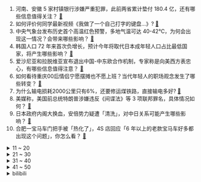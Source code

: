 1. 河南、安徽 5 家村镇银行涉嫌严重犯罪，此前两省累计垫付 180.4 亿，还有哪些信息值得关注？ [:link:](https://www.zhihu.com/question/548127353)
2. 如何评价何同学最新视频《我做了一个自己打字的键盘…》? [:link:](https://www.zhihu.com/question/548144088)
3. 中央气象台发布历史首个高温红色预警，多地气温可达 40-42℃，为何会出现这一情况？会带来哪些影响？ [:link:](https://www.zhihu.com/question/548129543)
4. 韩国人口 72 年来首次负增长，预计今年将取代日本成年轻人口占比最低国家，将产生哪些影响？ [:link:](https://www.zhihu.com/question/548001487)
5. 爱沙尼亚和拉脱维亚宣布退出中国-中东欧合作机制，专家称是向美西方表忠心，有哪些信息值得注意？ [:link:](https://www.zhihu.com/question/548097252)
6. 如何看待重庆00后情侣宁愿摆摊也不愿上班？当代年轻人的职场观念发生了哪些转变？ [:link:](https://www.zhihu.com/question/547933860)
7. 为什么输电损耗2000公里只有6%，还要修运煤铁路，直接输电多好? [:link:](https://www.zhihu.com/question/327986995)
8. 美媒称，美国前总统特朗普涉嫌违反《间谍法》等 3 项联邦罪名，具体情况如何？ [:link:](https://www.zhihu.com/question/548187175)
9. 日本政府内阁大换血，安倍势力疑遭「清洗」，对中日关系可能产生哪些影响？ [:link:](https://www.zhihu.com/question/548077766)
10. 合肥一宝马车门把手被「热化了」，4S 店回应「6 年以上的老款宝马车好多都出现这个问题」，你怎么看？ [:link:](https://www.zhihu.com/question/548039754)
<details>
<summary>11 ~ 20</summary>

11. 台军称10架次解放军军机穿越所谓「海峡中线」，有哪些信息值得注意？ [:link:](https://www.zhihu.com/question/548153254)
12. 15 万落地买什么车开着舒服省心? [:link:](https://www.zhihu.com/question/441839447)
13. 为什么越来越多的湖南人从深圳回长沙了？ [:link:](https://www.zhihu.com/question/493486363)
14. 买两套房子是对门好还是楼上楼下好？ [:link:](https://www.zhihu.com/question/389199662)
15. 美官员称中方暂停中美禁毒合作不可接受，外交部回击「中方反制措施完全合理恰当适度」，有哪些信息值得注意？ [:link:](https://www.zhihu.com/question/548106945)
16. 成功人士有什么特质？ [:link:](https://www.zhihu.com/question/267770440)
17. 法学研究生毕业，有A证，两年来没找到工作，我该怎么办？ [:link:](https://www.zhihu.com/question/548006238)
18. 为什么不选择留在农村生活，自给自足每天花销够用就好？ [:link:](https://www.zhihu.com/question/495733175)
19. 假如外星人给人类十年时间，十年后从地球人类中随机抽取一人，让他决定人类是否要灭亡，这十年会发生什么? [:link:](https://www.zhihu.com/question/532186264)
20. 汽油车真的会在 2030 年左右停售甚至淘汰吗？ [:link:](https://www.zhihu.com/question/478452945)
</details>
<details>
<summary>21 ~ 30</summary>

21. 如何看待广西一 34 岁男子为上清华复读 13 年，被上交大护理学院录取后仍在考虑复读？ [:link:](https://www.zhihu.com/question/547979825)
22. 300平（不带赠送面积）的联排别墅，和300平的大平层选哪个好？ [:link:](https://www.zhihu.com/question/537951755)
23. 周星驰电影《功夫》里，最后给小孩子卖功夫秘籍是想表达什么？为什么主角全片没有名字？ [:link:](https://www.zhihu.com/question/31482560)
24. 《斗破苍穹》如果一直有一个斗帝，但是隐藏得特别好，剧情会是怎么样的？ [:link:](https://www.zhihu.com/question/503300050)
25. 如何看待 91 岁传媒大亨默多克与 66 岁前超模正式离婚？财产如何分割？ [:link:](https://www.zhihu.com/question/548032356)
26. 如何看待拜登签署 3500 亿芯片和科学法案，接受美方补贴公司必须在美制造芯片，美股芯片股却集体大跌？ [:link:](https://www.zhihu.com/question/547762821)
27. 幼儿园什么时候可以尊重小朋友不睡午觉的习惯呢？ [:link:](https://www.zhihu.com/question/546519744)
28. 福岛核电站为什么不用核污水冷却反应堆，而要排到海里？ [:link:](https://www.zhihu.com/question/454344352)
29. 爱马仕推出新款自行车，总重约 14 公斤、售价 16.5 万，如何评价该奢侈品牌跨界推出自行车的行为？ [:link:](https://www.zhihu.com/question/547982714)
30. 如何看待外媒称「拜登计划在 2024 年进行第二次总统竞选，渴望有机会再次击败特朗普」？ [:link:](https://www.zhihu.com/question/548063336)
</details>
<details>
<summary>31 ~ 40</summary>

31. 英语是不是一门落后的语言？ [:link:](https://www.zhihu.com/question/48289883)
32. 有精神分裂症的人以后的生活是什么样的？ [:link:](https://www.zhihu.com/question/391499019)
33. 动能是如何转换成热能的？ [:link:](https://www.zhihu.com/question/50887328)
34. 情侣夏天去南京有什么地方推荐？ [:link:](https://www.zhihu.com/question/464874088)
35. 冰岛媒体报道配发俄罗斯国旗被踩照片，俄使馆称其侮辱俄国家象征，需要道歉，你对该事件有何看法？ [:link:](https://www.zhihu.com/question/547973358)
36. 白宫称拜登对特朗普被「搜家」不知情，共和党人批政府此举有政治动机，特朗普为何被抄家？如何评价这一回应？ [:link:](https://www.zhihu.com/question/547803585)
37. 德国一火葬场发公告「为节约能源，5 具遗体凑一组才能火化」，如何看待这一规定？对民众有何影响？ [:link:](https://www.zhihu.com/question/547954471)
38. 如何看待“视频化升级正在席卷众多行业”这种说法？视频云的市场前景如何？ [:link:](https://www.zhihu.com/question/547939354)
39. 拍风光有必要上全套滤镜吗？ [:link:](https://www.zhihu.com/question/323416039)
40. 暑假准备和闺蜜去重庆，有什么需要注意的嘛？ [:link:](https://www.zhihu.com/question/471459899)
</details>
<details>
<summary>41 ~ 50</summary>

41. 如何看待一女子公交车内被 70 岁老人猥亵，冷静录下视频证据并报警？面对性骚扰应如何应对？ [:link:](https://www.zhihu.com/question/547919210)
42. 乌克兰总统向议会提交关于延长战时状态和总动员令的法案草案，这透露出什么信号？ [:link:](https://www.zhihu.com/question/548165799)
43. 看经典电影对人有什么帮助？对现在的我们有什么意义？ [:link:](https://www.zhihu.com/question/303919897)
44. 你有哪些「吃完都说好」的压轴拿手菜？ [:link:](https://www.zhihu.com/question/542322697)
45. 2022 年金球奖 30 人完整候选名单出炉，梅西 2005 年后首次无缘，梅西目前竞技水平如何？ [:link:](https://www.zhihu.com/question/548186662)
46. 人一旦开窍后，会产生哪些改变？ [:link:](https://www.zhihu.com/question/507160188)
47. 犯罪团伙搭建运营多款淫秽色情漫画 APP 牟利，数十人落网，他们将面临哪些法律处罚？ [:link:](https://www.zhihu.com/question/547940233)
48. 怎样找到自己热爱并可以为之奋斗终生的事业？ [:link:](https://www.zhihu.com/question/20799312)
49. 玩《英雄联盟》用哪些方式可以判断出玩家是否使用脚本？ [:link:](https://www.zhihu.com/question/509978746)
50. 《生活大爆炸》中，你认为最佳单集是哪一集？ [:link:](https://www.zhihu.com/question/22887866)
</details><details>
<summary>bilibili</summary>

1. 《崩坏3》动画短片「因你而在的故事」 [:link:](//www.bilibili.com/video/BV1fY4y1F7GL)
2. 一开始我以为他是作家，最后我发现，他是真正的“作家”！生活的诗人！ [:link:](//www.bilibili.com/video/BV1eN4y157J1)
3. 【何同学】我做了一个自己打字的键盘... [:link:](//www.bilibili.com/video/BV1W14y1b7Mq)
4. 《原神》须弥CM短片 [:link:](//www.bilibili.com/video/BV1JN4y157MU)
5. 我玩MC玩自闭了…… [:link:](//www.bilibili.com/video/BV1gt4y1g758)
6. 【散人】国产民俗恐怖《纸嫁衣4》 红丝缠，情难解（完结共5P） [:link:](//www.bilibili.com/video/BV1jT411A7c6)
7. 【谭谈交通】：生活击倒我，但没有击败：“只要有一口气在，人就要好好活” [:link:](//www.bilibili.com/video/BV1pN4y1G7fG)
8. 【8K】航拍，但是是直升机！ [:link:](//www.bilibili.com/video/BV1w14y1b7XC)
9. 不敢信！瘦小的湖南妹子居然被辣哭了！ [:link:](//www.bilibili.com/video/BV1qg411k7Cp)
10. 军情六处创始人为啥要锯子剌大腿？【硬核狠人37】 [:link:](//www.bilibili.com/video/BV1cY4y1A7kj)
<details>
<summary>11 ~ 20</summary>

11. 《水煮肉片》无辣不欢小伙伴们的福利！ [:link:](//www.bilibili.com/video/BV1C14y1t7MD)
12. 老师对家长说的话（和她的真实想法 [:link:](//www.bilibili.com/video/BV14a411P7Gb)
13. 打开前请先降低音量哦！！ [:link:](//www.bilibili.com/video/BV1cB4y167B8)
14. “谁说占领道德高地的就是正义？” [:link:](//www.bilibili.com/video/BV1Jg411k7hp)
15. 【TF家族】《2022TF家族夏季运动会纪录片——凝聚》 [:link:](//www.bilibili.com/video/BV1nW4y1Y73B)
16. PS后期教程—酷炫涂鸦一秒匹配透视！ [:link:](//www.bilibili.com/video/BV1aN4y1579H)
17. 大家好，我是Reol，今天正式入驻B站啦，以后请多多关照~ [:link:](//www.bilibili.com/video/BV1sN4y157UF)
18. 《明日方舟》EP - All hail Savior! [:link:](//www.bilibili.com/video/BV1714y1b7cm)
19. 在德国摆摊推广中国烧烤，佩枪警察叫我停！路人还想学中文呢～ [:link:](//www.bilibili.com/video/BV1NY4y1A7PU)
20. 怪我，身手太好了 [:link:](//www.bilibili.com/video/BV1uG4y1e7ZF)
</details>
<details>
<summary>21 ~ 30</summary>

21. 《无 缝 衔 接》 [:link:](//www.bilibili.com/video/BV1hS4y1s7u8)
22. 《你 很 拽 啊？》 [:link:](//www.bilibili.com/video/BV1aG41187D6)
23. 试用期被辞退？这四笔钱你可别放弃！试用期快要转正时被辞退有什么补偿可以拿？ [:link:](//www.bilibili.com/video/BV18v4y1F7ck)
24. 丁 泽 仁 统 治 K P O P [:link:](//www.bilibili.com/video/BV1bU4y1e7kq)
25. 你这背景确实是假的 [:link:](//www.bilibili.com/video/BV1nG4y1Y7rN)
26. 我叫柯蓝，是附近有名的名蒸蛋（2） [:link:](//www.bilibili.com/video/BV1Me4y1Q711)
27. 二 次 元 获 得 百 万 粉 牌 [:link:](//www.bilibili.com/video/BV17Y4y1A7jY)
28. 扬子鳄本是世界独有的鳄中建筑师 ，怎么被营销号黑到只会吃雪饼了？ [:link:](//www.bilibili.com/video/BV19F411w78z)
29. 【绝区零手书】狐狸小姐！你带我走吧~ [:link:](//www.bilibili.com/video/BV1LG41187we)
30. 好久没剪女生头发了… [:link:](//www.bilibili.com/video/BV16g411k7XR)
</details>
<details>
<summary>31 ~ 40</summary>

31. 猫咪强制爱 [:link:](//www.bilibili.com/video/BV1QU4y1k7Ks)
32. 镜子蛮好的就是有点费脖子 [:link:](//www.bilibili.com/video/BV1RG4y1Y75e)
33. 你的快递是这么丢的！ [:link:](//www.bilibili.com/video/BV1zg411k7sa)
34. 狗头吧克星！折磨程度999%！LOL最低胜率折磨王！【垃圾英雄拯救计划】 [:link:](//www.bilibili.com/video/BV1mB4y1t7fe)
35. 你要写洛阳，就不能只写洛阳 [:link:](//www.bilibili.com/video/BV1FV4y1477g)
36. 【火焰醉剑】爆肝32小时，总于让我悟出了火焰醉剑！ [:link:](//www.bilibili.com/video/BV1YF411w753)
37. 当老板在超市养猫，每天不同顾客反应太搞笑，猫:我就是被你们气胖的 [:link:](//www.bilibili.com/video/BV1wY4y1A7Th)
38. 时隔多月未见，漠叔回村大家喜极而泣 [:link:](//www.bilibili.com/video/BV1cv4y1c7uj)
39. 18年前，她治好了全亚洲的精神内耗【阅片无数Ⅱ 55】 [:link:](//www.bilibili.com/video/BV1jY4y1A79r)
40. 我们终于搬来上海了！！！ [:link:](//www.bilibili.com/video/BV1MY4y1A7q5)
</details>
<details>
<summary>41 ~ 50</summary>

41. 老缅婆   厨子探店¥400 [:link:](//www.bilibili.com/video/BV1xY4y1A7nV)
42. 为了这条视频，我老公找了一个剧组 [:link:](//www.bilibili.com/video/BV1Kt4y1g7US)
43. 踏着七色的云彩来娶你！【BUG快乐阴人流#7】 [:link:](//www.bilibili.com/video/BV1tg411y7sp)
44. 【鉴定网络热门同款视频】凌晨三点有8265个老人被赶出家门 [:link:](//www.bilibili.com/video/BV1rT411L7Ua)
45. 反猫德联盟势力已经完全渗透到我猫德学院 [:link:](//www.bilibili.com/video/BV1GT411A7ro)
46. 局长觉醒 —— 「命运相连，狂欢开启  」 [:link:](//www.bilibili.com/video/BV1Md4y1m76y)
47. 带女友去浙江见我爸，我爸的工作让她大吃一惊！ [:link:](//www.bilibili.com/video/BV1wB4y167bE)
48. 帅小伙自制巴斯克蛋糕，简单到直呼有手就行！ [:link:](//www.bilibili.com/video/BV1AV4y147fK)
49. 哦 你 也 乐 看 这 个 [:link:](//www.bilibili.com/video/BV1mN4y157eZ)
50. 这栋大楼住的全是变态！我要搬家！ [:link:](//www.bilibili.com/video/BV1ea411P7jg)
</details>
<details>
<summary>51 ~ 60</summary>

51. 真的有人吃这玩意吗？？？！！！ [:link:](//www.bilibili.com/video/BV1qU4y1e7uP)
52. 离谱！逛漫展被怼着牙齿拍！还有人拿出钳子要拔牙！ [:link:](//www.bilibili.com/video/BV1jV4y147tf)
53. 学会画眼睛了！ [:link:](//www.bilibili.com/video/BV1E14y1b7EA)
54. 【猛男版】叮叮当当舞 怎么跟别人的不一样？ [:link:](//www.bilibili.com/video/BV1iN4y1G7dn)
55. 听说你们想看我落水？对不起！让你们失望了！ [:link:](//www.bilibili.com/video/BV1RY4y1w7A9)
56. 过个简单生日，炒面里头加俩鸡蛋，这算不算荤菜 [:link:](//www.bilibili.com/video/BV1aa411K7ur)
57. 打破次元壁！去不了二次元，就让二次元过来！！！ [:link:](//www.bilibili.com/video/BV1qa411f7a7)
58. 6岁男孩为救妹妹，徒手与恶犬搏斗，被复联成员盛赞为真正的英雄 [:link:](//www.bilibili.com/video/BV1JB4y1k7aH)
59. 如何优雅的暗示媳妇儿回娘家？ [:link:](//www.bilibili.com/video/BV1wS4y1x7aC)
60. 整活！花一万块让女友闭嘴24小时？趁她睡觉把她缝床上…再假装用油漆喷她的奢侈品包！ [:link:](//www.bilibili.com/video/BV1AV4y147RY)
</details>
<details>
<summary>61 ~ 70</summary>

61. 纽约深夜便利店干饭！！美国豪华便利店，都卖些什么？ [:link:](//www.bilibili.com/video/BV1714y1b7Kc)
62. ''策划眼里的元歌'' [:link:](//www.bilibili.com/video/BV1NG4y1e7Yu)
63. 【小白Nanno】大小姐驾到 统统闪开～ [:link:](//www.bilibili.com/video/BV1ga411P7p8)
64. 现在的高中生VS曾经的高中生VS多年前的高中生 [:link:](//www.bilibili.com/video/BV1yd4y1N7sJ)
65. 唐山大地震：冯小刚揭老百姓的伤疤，请大地震的幸存者拍戏！ [:link:](//www.bilibili.com/video/BV1vd4y1N7zj)
66. 这不是喜剧！是抓捕毒贩现场 [:link:](//www.bilibili.com/video/BV1CS4y1s7az)
67. 结 婚 且 开 团 2.0 [:link:](//www.bilibili.com/video/BV18a411P7Uc)
68. 练妆练的星星妆（纯享版） [:link:](//www.bilibili.com/video/BV1uY4y1A7py)
69. 美食区和健身区看完都沉默了… [:link:](//www.bilibili.com/video/BV1rF411w7QF)
70. 校园卡还能被抢光？ [:link:](//www.bilibili.com/video/BV1UU4y1k7aM)
</details>
<details>
<summary>71 ~ 80</summary>

71. 我知道我动作不标准，我寄几打寄几 [:link:](//www.bilibili.com/video/BV1jY4y1A7pe)
72. 《商业鬼才》 [:link:](//www.bilibili.com/video/BV1UB4y1t7fJ)
73. 【原神手书】✦侦探们的夏日绮想曲✦~「蓝宝石」失踪之谜~ || 四风少年 [:link:](//www.bilibili.com/video/BV1nY4y1A78d)
74. 窝居然40万粉丝了！ [:link:](//www.bilibili.com/video/BV14d4y1N7yG)
75. 惊呆我...去油后堪比换头！你离婚后到底经历了什么？！！【玫瑰之战】 [:link:](//www.bilibili.com/video/BV1eg411y7VN)
76. 痛 太痛了 [:link:](//www.bilibili.com/video/BV15N4y1578S)
77. 【阿斗】几乎零台词却自带笑点，憨豆告诉你什么才叫真正的喜剧大师！《憨豆的黄金周》 [:link:](//www.bilibili.com/video/BV1dd4y127Qc)
78. 第2期正片 全女生勇士阵容！姐姐妹妹前来批发冰箱 [:link:](//www.bilibili.com/video/BV1ZW4y1a76x)
79. 女人，你拿什么跟我比！ [:link:](//www.bilibili.com/video/BV1x14y1b72c)
80. 14年前的今天，热情点燃了整个世界-《北京欢迎你》 [:link:](//www.bilibili.com/video/BV1kS4y147tx)
</details>
<details>
<summary>81 ~ 90</summary>

81. 印度市场的虾，都是剥了壳卖的。 [:link:](//www.bilibili.com/video/BV1Pa411P7br)
82. 长绿毛的牛排凭啥卖这么贵啊？20厘米比我头还大！【凭啥这么贵ep42-Love&Salt】 [:link:](//www.bilibili.com/video/BV1ug411k7oR)
83. 对不起！我们拿了三台大冰箱！ [:link:](//www.bilibili.com/video/BV1iS4y147g5)
84. 不会真的有人在B站看恋综吧？！ [:link:](//www.bilibili.com/video/BV1FW4y1h7qZ)
85. 延安突查肯德基（全长29分零7秒） [:link:](//www.bilibili.com/video/BV1mW4y1a7m3)
86. 【明日方舟】“理想城：长夏狂欢季”IC-1~9平民全关卡低配攻略（含EX突袭）！阵容平民+低练度+语音详解的愉悦攻略！《明日方舟》|魔法Zc目录 [:link:](//www.bilibili.com/video/BV1bN4y1G7F5)
87. 七岁孩子玩的游戏，这么离谱吗...？ [:link:](//www.bilibili.com/video/BV1sU4y1e7xR)
88. 【原神夜店风】可 爱 女 人～ [:link:](//www.bilibili.com/video/BV16T411L71F)
89. “iPhone 14 Pro开箱上手：真漂亮！” [:link:](//www.bilibili.com/video/BV1bB4y157GZ)
90. 我与不同现充的日常 [:link:](//www.bilibili.com/video/BV1JS4y1s7GD)
</details>
<details>
<summary>91 ~ 100</summary>

91. 此作品献给纯路人 [:link:](//www.bilibili.com/video/BV1YU4y1e7Jw)
92. 这才是国服关羽的进厂，全体目光向我看齐！【高燃集锦70期】 [:link:](//www.bilibili.com/video/BV1fB4y157yR)
93. 【水果猎人】网络热门水果鉴定13 [:link:](//www.bilibili.com/video/BV1xv4y1F7NL)
94. 这螃蟹壳都被煮红了怎么还能秒人啊！！！ [:link:](//www.bilibili.com/video/BV17a411P7bS)
95. 【俄罗斯街拍P28】优雅与年龄无关 | Semkavkvadrate [:link:](//www.bilibili.com/video/BV1td4y1K7iJ)
96. 没有丑男生  只有懒男生 [:link:](//www.bilibili.com/video/BV1Gd4y1m7nw)
97. 每次送你回家，都想跟你回家 [:link:](//www.bilibili.com/video/BV1kS4y147nE)
98. 158元广式早茶自助,妹子一个人吃血赚还是血亏? [:link:](//www.bilibili.com/video/BV1XB4y1t71n)
99. 荷花酥惊掉英国婆婆下巴！这么漂亮的花是用来吃的？？ [:link:](//www.bilibili.com/video/BV1VW4y1h7vH)
100. 下冰雹了，该回家了，从草原要回到沙漠边缘啦。 [:link:](//www.bilibili.com/video/BV19T411w7AC)
</details></details>